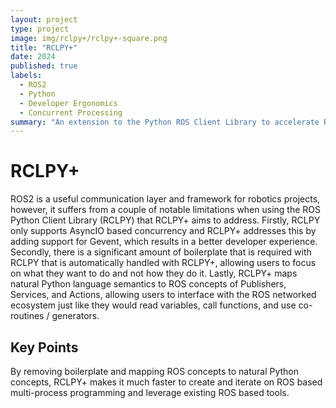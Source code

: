 ```yaml
---
layout: project
type: project
image: img/rclpy+/rclpy+-square.png
title: "RCLPY+"
date: 2024
published: true
labels:
  - ROS2
  - Python
  - Developer Ergonomics
  - Concurrent Processing
summary: "An extension to the Python ROS Client Library to accelerate ROS2 development."
---
```


# RCLPY+

ROS2 is a useful communication layer and framework for robotics projects, however, it suffers from a couple of notable limitations when using the ROS Python Client Library (RCLPY) that RCLPY+ aims to address. Firstly, RCLPY only supports AsyncIO based concurrency and RCLPY+ addresses this by adding support for Gevent, which results in a better developer experience. Secondly, there is a significant amount of boilerplate that is required with RCLPY that is automatically handled with RCLPY+, allowing users to focus on what they want to do and not how they do it. Lastly, RCLPY+ maps natural Python language semantics to ROS concepts of Publishers, Services, and Actions, allowing users to interface with the ROS networked ecosystem just like they would read variables, call functions, and use co-routines / generators. 

## Key Points

By removing boilerplate and mapping ROS concepts to natural Python concepts, RCLPY+ makes it much faster to create and iterate on ROS based multi-process programming and leverage existing ROS based tools.
